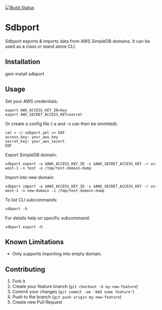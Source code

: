 [![Build Status](https://secure.travis-ci.org/brettweavnet/sdbport.png)](http://travis-ci.org/brettweavnet/sdbport)

# Sdbport

Sdbport exports & imports data from AWS SimpleDB domains. It can be used as a class or stand alone CLI.

## Installation

gem install sdbport

## Usage

Set your AWS credentials:

```
export AWS_ACCESS_KEY_ID=key
export AWS_SECRET_ACCESS_KEY=secret
```

Or create a config file (-a and -s can then be ommited):

```
cat > ~/.sdbport.yml << EOF
access_key: your_aws_key
secret_key: your_aws_secert
EOF
```

Export SimpleDB domain:

```
sdbport export -a $AWS_ACCESS_KEY_ID -s $AWS_SECRET_ACCESS_KEY -r us-west-1 -n test -o /tmp/test-domain-dump
```

Import into new domain:

```
sdbport import -a $AWS_ACCESS_KEY_ID -s $AWS_SECRET_ACCESS_KEY -r us-west-1 -n new-domain -i /tmp/test-domain-dump
```

To list CLI subcommands:

```
sdbport -h
```

For details help on specific subcommand:

```
sdbport export -h
```

## Known Limitations

* Only supports importing into empty domain.

## Contributing

1. Fork it
2. Create your feature branch (`git checkout -b my-new-feature`)
3. Commit your changes (`git commit -am 'Add some feature'`)
4. Push to the branch (`git push origin my-new-feature`)
5. Create new Pull Request
